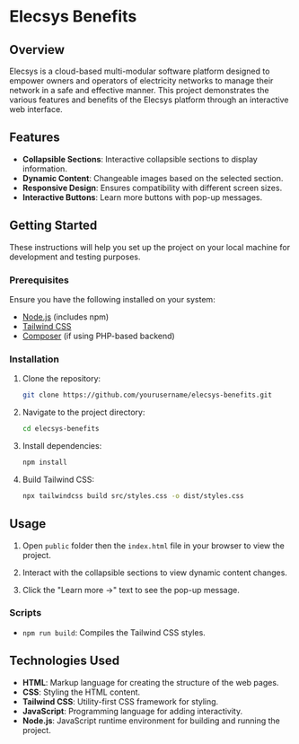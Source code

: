 # Elecsys Benefits

## Overview

Elecsys is a cloud-based multi-modular software platform designed to empower owners and operators of electricity networks to manage their network in a safe and effective manner. This project demonstrates the various features and benefits of the Elecsys platform through an interactive web interface.


## Features

- **Collapsible Sections**: Interactive collapsible sections to display information.
- **Dynamic Content**: Changeable images based on the selected section.
- **Responsive Design**: Ensures compatibility with different screen sizes.
- **Interactive Buttons**: Learn more buttons with pop-up messages.

## Getting Started

These instructions will help you set up the project on your local machine for development and testing purposes.

### Prerequisites

Ensure you have the following installed on your system:

- [Node.js](https://nodejs.org/en/) (includes npm)
- [Tailwind CSS](https://tailwindcss.com/)
- [Composer](https://getcomposer.org/) (if using PHP-based backend)

### Installation

1. Clone the repository:

    ```bash
    git clone https://github.com/yourusername/elecsys-benefits.git
    ```

2. Navigate to the project directory:

    ```bash
    cd elecsys-benefits
    ```

3. Install dependencies:

    ```bash
    npm install
    ```

4. Build Tailwind CSS:

    ```bash
    npx tailwindcss build src/styles.css -o dist/styles.css
    ```

## Usage

1. Open `public` folder then the `index.html` file in your browser to view the project.

2. Interact with the collapsible sections to view dynamic content changes.

3. Click the "Learn more ->" text to see the pop-up message.

### Scripts

- `npm run build`: Compiles the Tailwind CSS styles.

## Technologies Used

- **HTML**: Markup language for creating the structure of the web pages.
- **CSS**: Styling the HTML content.
- **Tailwind CSS**: Utility-first CSS framework for styling.
- **JavaScript**: Programming language for adding interactivity.
- **Node.js**: JavaScript runtime environment for building and running the project.
